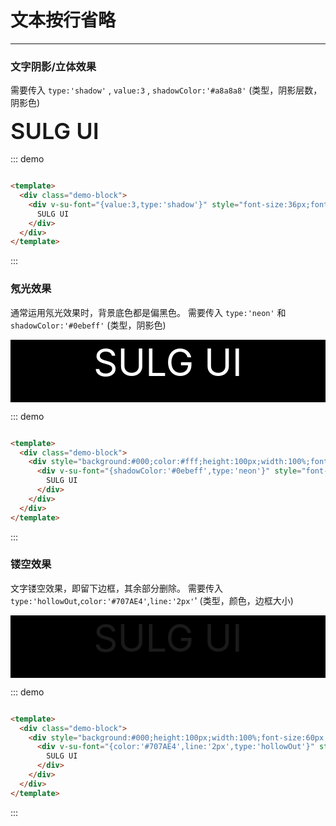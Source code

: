 <!--
 * @description: 
 * @author: 小羽
 * @Date: 2021-03-12 14:31:24
 * @LastEditTime: 2021-03-18 00:23:23
 * @Copyright: 1.0.0
-->

<style>
  .w__tag{
    margin-right: 10px;
  }
</style>

# 文本按行省略
----
### 文字阴影/立体效果

需要传入 `type:'shadow'` , `value:3` , `shadowColor:'#a8a8a8'` (类型，阴影层数，阴影色)

<div class="demo-block">
  <div v-su-font="{value:3,type:'shadow',shadowColor:'#a8a8a8'}" style="font-size:36px;font-weight:600">
    SULG UI
  </div>
</div>

::: demo
```html

<template>
  <div class="demo-block">
    <div v-su-font="{value:3,type:'shadow'}" style="font-size:36px;font-weight:600">
      SULG UI
    </div>
  </div>
</template>

```
:::

### 氖光效果

通常运用氖光效果时，背景底色都是偏黑色。
需要传入 `type:'neon'` 和 `shadowColor:'#0ebeff'` (类型，阴影色)

<div class="demo-block">
  <div style="background:#000;color:#fff;height:100px;width:100%;font-size:60px;overflow:hidden;text-align:center;'">
    <div v-su-font="{shadowColor:'#0ebeff',type:'neon'}" style="font-weight:blod;">
      SULG UI
    </div>
  </div>
  
</div>

::: demo
```html

<template>
  <div class="demo-block">
    <div style="background:#000;color:#fff;height:100px;width:100%;font-size:60px;overflow:hidden;text-align:center;'">
      <div v-su-font="{shadowColor:'#0ebeff',type:'neon'}" style="font-weight:blod;">
        SULG UI
      </div>
    </div>
  </div>
</template>

```
:::

### 镂空效果

文字镂空效果，即留下边框，其余部分删除。
需要传入 `type:'hollowOut`,`color:'#707AE4'`,`line:'2px'`' (类型，颜色，边框大小)

<div class="demo-block">
  <div style="background:#000;height:100px;width:100%;font-size:60px;text-align:center;'">
    <div v-su-font="{color:'#707AE4',line:'2px',type:'hollowOut'}" style="font-weight:blod;">
      SULG UI
    </div>
  </div>
</div>

::: demo
```html

<template>
  <div class="demo-block">
    <div style="background:#000;height:100px;width:100%;font-size:60px;text-align:center;'">
      <div v-su-font="{color:'#707AE4',line:'2px',type:'hollowOut'}" style="font-weight:blod;">
        SULG UI
      </div>
    </div>
  </div>
</template>

```
:::




<!-- 
## 参数

| 参数      | 说明          | 类型      | 可选值                           | 默认值  |
|---------- |-------------- |---------- |--------------------------------  |-------- |
| amount | 显示的数字（必须） | Number | — |  |
| time | 持续时间 | Number | — | 1000 |
| start | 开始变化 | Boolean | — | true |
| thousand | 千分位 | Boolean | — | false | -->



